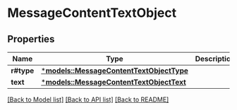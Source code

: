 # MessageContentTextObject

## Properties
Name | Type | Description | Notes
------------ | ------------- | ------------- | -------------
**r#type** | [***models::MessageContentTextObjectType**](MessageContentTextObject_type.md) |  | 
**text** | [***models::MessageContentTextObjectText**](MessageContentTextObject_text.md) |  | 

[[Back to Model list]](../README.md#documentation-for-models) [[Back to API list]](../README.md#documentation-for-api-endpoints) [[Back to README]](../README.md)


